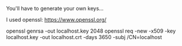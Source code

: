 You'll have to generate your own keys...

I used openssl: https://www.openssl.org/

openssl genrsa -out localhost.key 2048
openssl req -new -x509 -key localhost.key -out localhost.crt -days 3650 -subj /CN=localhost